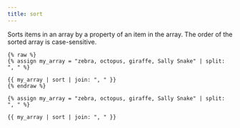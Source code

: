 ```yaml
---
title: sort
---
```


Sorts items in an array by a property of an item in the array. The order of the sorted array is case-sensitive.

```liquid
{% raw %}
{% assign my_array = "zebra, octopus, giraffe, Sally Snake" | split: ", " %}

{{ my_array | sort | join: ", " }}
{% endraw %}
```

```text
{% assign my_array = "zebra, octopus, giraffe, Sally Snake" | split: ", " %}

{{ my_array | sort | join: ", " }}
```
